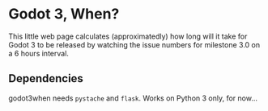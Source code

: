 # Godot 3, When?

This little web page calculates (approximatedly) how long will it take for Godot 3 to be released by watching the issue numbers for milestone 3.0 on a 6 hours interval.

## Dependencies

godot3when needs `pystache` and `flask`. Works on Python 3 only, for now...
